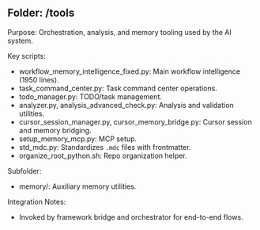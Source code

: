 ## Folder: /tools

Purpose: Orchestration, analysis, and memory tooling used by the AI system.

Key scripts:
- workflow_memory_intelligence_fixed.py: Main workflow intelligence (1950 lines).
- task_command_center.py: Task command center operations.
- todo_manager.py: TODO/task management.
- analyzer.py, analysis_advanced_check.py: Analysis and validation utilities.
- cursor_session_manager.py, cursor_memory_bridge.py: Cursor session and memory bridging.
- setup_memory_mcp.py: MCP setup.
- std_mdc.py: Standardizes `.mdc` files with frontmatter.
- organize_root_python.sh: Repo organization helper.

Subfolder:
- memory/: Auxiliary memory utilities.

Integration Notes:
- Invoked by framework bridge and orchestrator for end-to-end flows.
